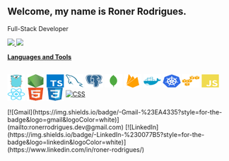 ## Welcome, my name is Roner Rodrigues.

Full-Stack Developer

<div>
  <a href="https://github.com/roner-rodrigues">
  <img height="150em" src="https://github-readme-stats.vercel.app/api?username=roner-rodrigues&show_icons=true&theme=dracula&include_all_commits=true&count_private=true"/>
    <img height="150em" src="https://github-readme-stats.vercel.app/api/top-langs/?username=roner-rodrigues&layout=compact&langs_count=7&theme=dracula"/>
<div>

**Languages and Tools**

<div dir="auto"><br/>
  <a target="_blank" rel="noopener noreferrer nofollow" href="https://raw.githubusercontent.com/devicons/devicon/master/icons/go/go-original.svg"><img align="middle" alt="Go" height="30" width="40" src="https://raw.githubusercontent.com/devicons/devicon/master/icons/go/go-original.svg" style="max-width: 100%;"></a>
  <a target="_blank" rel="noopener noreferrer nofollow" href="https://raw.githubusercontent.com/github/explore/80688e429a7d4ef2fca1e82350fe8e3517d3494d/topics/nodejs/nodejs.png"><img align="middle" alt="NodeJs" height="30" width="40" src="https://raw.githubusercontent.com/github/explore/80688e429a7d4ef2fca1e82350fe8e3517d3494d/topics/nodejs/nodejs.png" style="max-width: 100%;"></a>
  <a target="_blank" rel="noopener noreferrer nofollow" href="https://raw.githubusercontent.com/devicons/devicon/master/icons/typescript/typescript-plain.svg"><img align="middle" alt="Ts" height="30" width="40" src="https://raw.githubusercontent.com/devicons/devicon/master/icons/typescript/typescript-plain.svg" style="max-width: 100%;"></a>
  <a target="_blank" rel="noopener noreferrer nofollow" href="https://raw.githubusercontent.com/devicons/devicon/master/icons/mysql/mysql-plain.svg"><img align="middle" alt="MySql" height="30" width="40" src="https://raw.githubusercontent.com/devicons/devicon/master/icons/mysql/mysql-plain.svg" style="max-width: 100%;"></a>
  <a target="_blank" rel="noopener noreferrer nofollow" href="https://raw.githubusercontent.com/devicons/devicon/master/icons/postgresql/postgresql-plain.svg"><img align="middle" alt="PostgreSQL" height="30" width="40" src="https://raw.githubusercontent.com/devicons/devicon/master/icons/postgresql/postgresql-plain.svg" style="max-width: 100%;"></a>
  <a target="_blank" rel="noopener noreferrer nofollow" href="https://raw.githubusercontent.com/devicons/devicon/master/icons/mongodb/mongodb-plain.svg"><img align="middle" alt="MongoDB" height="30" width="40" src="https://raw.githubusercontent.com/devicons/devicon/master/icons/mongodb/mongodb-plain.svg" style="max-width: 100%;"></a>
  <a target="_blank" rel="noopener noreferrer nofollow" href="https://raw.githubusercontent.com/devicons/devicon/master/icons/firebase/firebase-plain.svg"><img align="middle" alt="Firebase" height="30" width="40" src="https://raw.githubusercontent.com/devicons/devicon/master/icons/firebase/firebase-plain.svg" style="max-width: 100%;"></a>
  <a target="_blank" rel="noopener noreferrer nofollow" href="https://raw.githubusercontent.com/devicons/devicon/master/icons/docker/docker-plain.svg"><img align="middle" alt="Docker" height="30" width="40" src="https://raw.githubusercontent.com/devicons/devicon/master/icons/docker/docker-plain.svg" style="max-width: 100%;"></a>
  <a target="_blank" rel="noopener noreferrer nofollow" href="https://raw.githubusercontent.com/devicons/devicon/master/icons/kubernetes/kubernetes-plain.svg"><img align="middle" alt="Kubernetes" height="30" width="40" src="https://raw.githubusercontent.com/devicons/devicon/master/icons/kubernetes/kubernetes-plain.svg" style="max-width: 100%;"></a>
  <a target="_blank" rel="noopener noreferrer nofollow" href="https://raw.githubusercontent.com/devicons/devicon/master/icons/amazonwebservices/amazonwebservices-original.svg"><img align="middle" alt="AWS" height="30" width="40" src="https://raw.githubusercontent.com/devicons/devicon/master/icons/amazonwebservices/amazonwebservices-original.svg" style="max-width: 100%;"></a>
  <a target="_blank" rel="noopener noreferrer nofollow" href="https://raw.githubusercontent.com/devicons/devicon/master/icons/javascript/javascript-plain.svg"><img align="middle" alt="Js" height="30" width="40" src="https://raw.githubusercontent.com/devicons/devicon/master/icons/javascript/javascript-plain.svg" style="max-width: 100%;"></a>
  <a target="_blank" rel="noopener noreferrer nofollow" href="https://raw.githubusercontent.com/devicons/devicon/master/icons/react/react-original.svg"><img align="middle" alt="React" height="30" width="40" src="https://raw.githubusercontent.com/devicons/devicon/master/icons/react/react-original.svg" style="max-width: 100%;"></a>
  <a target="_blank" rel="noopener noreferrer nofollow" href="https://raw.githubusercontent.com/devicons/devicon/master/icons/html5/html5-original.svg"><img align="middle" alt="HTML" height="30" width="40" src="https://raw.githubusercontent.com/devicons/devicon/master/icons/html5/html5-original.svg" style="max-width: 100%;"></a>
  <a target="_blank" rel="noopener noreferrer nofollow" href="https://raw.githubusercontent.com/devicons/devicon/master/icons/css3/css3-original.svg"><img align="middle" alt="CSS" height="30" width="40" src="https://raw.githubusercontent.com/devicons/devicon/master/icons/css3/css3-original.svg" style="max-width: 100%;"></a>
  <a target="_blank" rel="noopener noreferrer nofollow" href="https://raw.githubusercontent.com/devicons/devicon/master/icons/css3/css3-original.svg"><img align="middle" alt="CSS" height="30" width="40" src="https://cdn.jsdelivr.net/gh/devicons/devicon/icons/php/php-original.svg" style="max-width: 100%;"></a>
</div>



          
         
<div dir="auto"><br/>
[![Gmail](https://img.shields.io/badge/-Gmail-%23EA4335?style=for-the-badge&logo=gmail&logoColor=white)](mailto:ronerrodrigues.dev@gmail.com)
[![LinkedIn](https://img.shields.io/badge/-LinkedIn-%230077B5?style=for-the-badge&logo=linkedin&logoColor=white)](https://www.linkedin.com/in/roner-rodrigues/)
</div>

          
